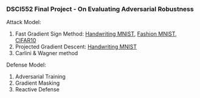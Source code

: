 ### DSCI552 Final Project - On Evaluating Adversarial Robustness


Attack Model:
  1. Fast Gradient Sign Method: [Handwriting MNIST](https://github.com/juliachenc/DSCI552/blob/main/Attack%20-%20adversarial%20example%20using%20FGSM%20(Handwrt%20MNIST).ipynb), [Fashion MNIST](https://github.com/juliachenc/DSCI552/blob/main/Attack%20-%20adversarial%20example%20using%20FGSM%20(Fashion%20MNIST).ipynb), [CIFAR10](https://github.com/juliachenc/DSCI552/blob/main/Attack%20-%20adversarial%20example%20using%20FGSM%20(cifar10).ipynb)
  2. Projected Gradient Descent: [Handwriting MNIST](https://github.com/juliachenc/DSCI552/blob/main/Attack%20-%20adversarial%20example%20using%20PGD%20(Handwrt%20MNIST).ipynb)
  3. Carlini & Wagner method

Defense Model:
  1. Adversarial Training
  2. Gradient Masking
  3. Reactive Defense 
